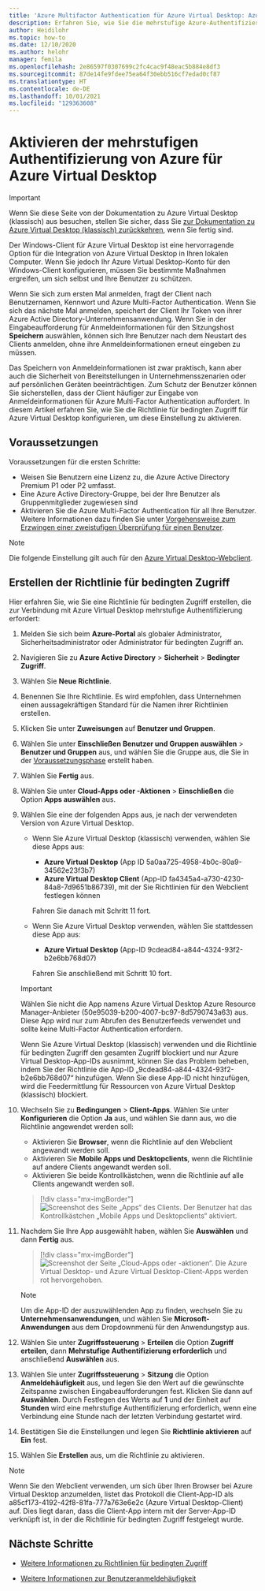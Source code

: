 ```yaml
---
title: 'Azure Multifactor Authentication für Azure Virtual Desktop: Azure'
description: Erfahren Sie, wie Sie die mehrstufige Azure-Authentifizierung einrichten, um Azure Virtual Desktop sicherer zu machen.
author: Heidilohr
ms.topic: how-to
ms.date: 12/10/2020
ms.author: helohr
manager: femila
ms.openlocfilehash: 2e86597f0307699c2fc4cac9f48eac5b884e8df3
ms.sourcegitcommit: 87de14fe9fdee75ea64f30ebb516cf7edad0cf87
ms.translationtype: HT
ms.contentlocale: de-DE
ms.lasthandoff: 10/01/2021
ms.locfileid: "129363608"
---
```

# <a name="enable-azure-multifactor-authentication-for-azure-virtual-desktop"></a>Aktivieren der mehrstufigen Authentifizierung von Azure für Azure Virtual Desktop

>[!IMPORTANT]
> Wenn Sie diese Seite von der Dokumentation zu Azure Virtual Desktop (klassisch) aus besuchen, stellen Sie sicher, dass Sie [zur Dokumentation zu Azure Virtual Desktop (klassisch) zurückkehren](./virtual-desktop-fall-2019/tenant-setup-azure-active-directory.md), wenn Sie fertig sind.

Der Windows-Client für Azure Virtual Desktop ist eine hervorragende Option für die Integration von Azure Virtual Desktop in Ihren lokalen Computer. Wenn Sie jedoch Ihr Azure Virtual Desktop-Konto für den Windows-Client konfigurieren, müssen Sie bestimmte Maßnahmen ergreifen, um sich selbst und Ihre Benutzer zu schützen.

Wenn Sie sich zum ersten Mal anmelden, fragt der Client nach Benutzernamen, Kennwort und Azure Multi-Factor Authentication. Wenn Sie sich das nächste Mal anmelden, speichert der Client Ihr Token von ihrer Azure Active Directory-Unternehmensanwendung. Wenn Sie in der Eingabeaufforderung für Anmeldeinformationen für den Sitzungshost **Speichern** auswählen, können sich Ihre Benutzer nach dem Neustart des Clients anmelden, ohne ihre Anmeldeinformationen erneut eingeben zu müssen.

Das Speichern von Anmeldeinformationen ist zwar praktisch, kann aber auch die Sicherheit von Bereitstellungen in Unternehmensszenarien oder auf persönlichen Geräten beeinträchtigen. Zum Schutz der Benutzer können Sie sicherstellen, dass der Client häufiger zur Eingabe von Anmeldeinformationen für Azure Multi-Factor Authentication auffordert. In diesem Artikel erfahren Sie, wie Sie die Richtlinie für bedingten Zugriff für Azure Virtual Desktop konfigurieren, um diese Einstellung zu aktivieren.

## <a name="prerequisites"></a>Voraussetzungen

Voraussetzungen für die ersten Schritte:

- Weisen Sie Benutzern eine Lizenz zu, die Azure Active Directory Premium P1 oder P2 umfasst.
- Eine Azure Active Directory-Gruppe, bei der Ihre Benutzer als Gruppenmitglieder zugewiesen sind
- Aktivieren Sie die Azure Multi-Factor Authentication für all Ihre Benutzer. Weitere Informationen dazu finden Sie unter [Vorgehensweise zum Erzwingen einer zweistufigen Überprüfung für einen Benutzer](../active-directory/authentication/howto-mfa-userstates.md#view-the-status-for-a-user).

> [!NOTE]
> Die folgende Einstellung gilt auch für den [Azure Virtual Desktop-Webclient](https://rdweb.wvd.microsoft.com/arm/webclient/index.html).

## <a name="create-a-conditional-access-policy"></a>Erstellen der Richtlinie für bedingten Zugriff

Hier erfahren Sie, wie Sie eine Richtlinie für bedingten Zugriff erstellen, die zur Verbindung mit Azure Virtual Desktop mehrstufige Authentifizierung erfordert:

1. Melden Sie sich beim **Azure-Portal** als globaler Administrator, Sicherheitsadministrator oder Administrator für bedingten Zugriff an.
2. Navigieren Sie zu **Azure Active Directory** > **Sicherheit** > **Bedingter Zugriff**.
3. Wählen Sie **Neue Richtlinie**.
4. Benennen Sie Ihre Richtlinie. Es wird empfohlen, dass Unternehmen einen aussagekräftigen Standard für die Namen ihrer Richtlinien erstellen.
5. Klicken Sie unter **Zuweisungen** auf **Benutzer und Gruppen**.
6. Wählen Sie unter **Einschließen** **Benutzer und Gruppen auswählen** > **Benutzer und Gruppen** aus, und wählen Sie die Gruppe aus, die Sie in der [Voraussetzungsphase](#prerequisites) erstellt haben.
7. Wählen Sie **Fertig** aus.
8. Wählen Sie unter **Cloud-Apps oder -Aktionen** > **Einschließen** die Option **Apps auswählen** aus.
9. Wählen Sie eine der folgenden Apps aus, je nach der verwendeten Version von Azure Virtual Desktop.
   
   - Wenn Sie Azure Virtual Desktop (klassisch) verwenden, wählen Sie diese Apps aus:
       
       - **Azure Virtual Desktop** (App ID 5a0aa725-4958-4b0c-80a9-34562e23f3b7)
       - **Azure Virtual Desktop Client** (App-ID fa4345a4-a730-4230-84a8-7d9651b86739), mit der Sie Richtlinien für den Webclient festlegen können
       
        Fahren Sie danach mit Schritt 11 fort.

   - Wenn Sie Azure Virtual Desktop verwenden, wählen Sie stattdessen diese App aus:
       
       -  **Azure Virtual Desktop** (App-ID 9cdead84-a844-4324-93f2-b2e6bb768d07)
       
        Fahren Sie anschließend mit Schritt 10 fort.

   >[!IMPORTANT]
   > Wählen Sie nicht die App namens Azure Virtual Desktop Azure Resource Manager-Anbieter (50e95039-b200-4007-bc97-8d5790743a63) aus. Diese App wird nur zum Abrufen des Benutzerfeeds verwendet und sollte keine Multi-Factor Authentication erfordern.
   > 
   > Wenn Sie Azure Virtual Desktop (klassisch) verwenden und die Richtlinie für bedingten Zugriff den gesamten Zugriff blockiert und nur Azure Virtual Desktop-App-IDs ausnimmt, können Sie das Problem beheben, indem Sie der Richtlinie die App-ID „9cdead84-a844-4324-93f2-b2e6bb768d07“ hinzufügen. Wenn Sie diese App-ID nicht hinzufügen, wird die Feedermittlung für Ressourcen von Azure Virtual Desktop (klassisch) blockiert.

10. Wechseln Sie zu **Bedingungen** > **Client-Apps**. Wählen Sie unter **Konfigurieren** die Option **Ja** aus, und wählen Sie dann aus, wo die Richtlinie angewendet werden soll:
    
    - Aktivieren Sie **Browser**, wenn die Richtlinie auf den Webclient angewandt werden soll.
    - Aktivieren Sie **Mobile Apps und Desktopclients**, wenn die Richtlinie auf andere Clients angewandt werden soll.
    - Aktivieren Sie beide Kontrollkästchen, wenn die Richtlinie auf alle Clients angewandt werden soll.
   
    > [!div class="mx-imgBorder"]
    > ![Screenshot des Seite „Apps“ des Clients. Der Benutzer hat das Kontrollkästchen „Mobile Apps und Desktopclients“ aktiviert.](media/select-apply.png)

11. Nachdem Sie Ihre App ausgewählt haben, wählen Sie **Auswählen** und dann **Fertig** aus.

    > [!div class="mx-imgBorder"]
    > ![Screenshot der Seite „Cloud-Apps oder -aktionen“. Die Azure Virtual Desktop- und Azure Virtual Desktop-Client-Apps werden rot hervorgehoben.](media/cloud-apps-enterprise.png)

    >[!NOTE]
    >Um die App-ID der auszuwählenden App zu finden, wechseln Sie zu **Unternehmensanwendungen**, und wählen Sie **Microsoft-Anwendungen** aus dem Dropdownmenü für den Anwendungstyp aus.

12. Wählen Sie unter **Zugriffssteuerung** > **Erteilen** die Option **Zugriff erteilen**, dann **Mehrstufige Authentifizierung erforderlich** und anschließend **Auswählen** aus.
13. Wählen Sie unter **Zugriffssteuerung** > **Sitzung** die Option **Anmeldehäufigkeit** aus, und legen Sie den Wert auf die gewünschte Zeitspanne zwischen Eingabeaufforderungen fest. Klicken Sie dann auf **Auswählen**. Durch Festlegen des Werts auf **1** und der Einheit auf **Stunden** wird eine mehrstufige Authentifizierung erforderlich, wenn eine Verbindung eine Stunde nach der letzten Verbindung gestartet wird.
14. Bestätigen Sie die Einstellungen und legen Sie **Richtlinie aktivieren** auf **Ein** fest.
15. Wählen Sie **Erstellen** aus, um die Richtlinie zu aktivieren.

>[!NOTE]
>Wenn Sie den Webclient verwenden, um sich über Ihren Browser bei Azure Virtual Desktop anzumelden, listet das Protokoll die Client-App-ID als a85cf173-4192-42f8-81fa-777a763e6e2c (Azure Virtual Desktop-Client) auf. Dies liegt daran, dass die Client-App intern mit der Server-App-ID verknüpft ist, in der die Richtlinie für bedingten Zugriff festgelegt wurde. 

## <a name="next-steps"></a>Nächste Schritte

- [Weitere Informationen zu Richtlinien für bedingten Zugriff](../active-directory/conditional-access/concept-conditional-access-policies.md)

- [Weitere Informationen zur Benutzeranmeldehäufigkeit](../active-directory/conditional-access/howto-conditional-access-session-lifetime.md#user-sign-in-frequency)
